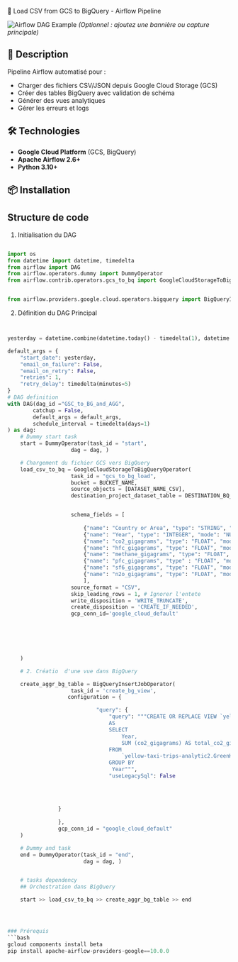  🚀 Load CSV from GCS to BigQuery - Airflow Pipeline

![Airflow DAG Example](docs/images/dag_screenshot.png) *(Optionnel : ajoutez une bannière ou capture principale)*

## 📝 Description
Pipeline Airflow automatisé pour :
- Charger des fichiers CSV/JSON depuis Google Cloud Storage (GCS)
- Créer des tables BigQuery avec validation de schéma
- Générer des vues analytiques
- Gérer les erreurs et logs

## 🛠 Technologies
- **Google Cloud Platform** (GCS, BigQuery)
- **Apache Airflow 2.6+**
- **Python 3.10+**

## 📦 Installation

## Structure de code 
1. Initialisation du DAG
 ```python

import os
from datetime import datetime, timedelta
from airflow import DAG
from airflow.operators.dummy import DummyOperator
from airflow.contrib.operators.gcs_to_bq import GoogleCloudStorageToBigQueryOperator


from airflow.providers.google.cloud.operators.bigquery import BigQueryInsertJobOperator

```
2. Définition du DAG Principal

```python


yesterday = datetime.combine(datetime.today() - timedelta(1), datetime.min.time())

default_args = {
    "start_date": yesterday, 
    "email_on_failure": False, 
    "email_on_retry": False, 
    "retries": 1, 
    "retry_delay": timedelta(minutes=5)
}
# DAG definition
with DAG(dag_id ="GSC_to_BG_and_AGG", 
        catchup = False, 
        default_args = default_args, 
        schedule_interval = timedelta(days=1)
) as dag: 
    # Dummy start task 
    start = DummyOperator(task_id = "start", 
                    dag = dag, )

    # Chargement du fichier GCS vers BigQuery 
    load_csv_to_bq = GoogleCloudStorageToBigQueryOperator(
                    task_id = "gcs_to_bg_load", 
                    bucket = BUCKET_NAME, 
                    source_objects = [DATASET_NAME_CSV], 
                    destination_project_dataset_table = DESTINATION_BQ_TABLE, 


                    schema_fields = [
                        
                        {"name": "Country or Area", "type": "STRING", "mode": "NULLABLE"},
                        {"name": "Year", "type": "INTEGER", "mode": "NULLABLE"},
                        {"name": "co2_gigagrams", "type": "FLOAT", "mode": "NULLABLE"}, 
                        {"name": "hfc_gigagrams", "type": "FLOAT", "mode" : "NULLABLE" }, 
                        {"name": "methane_gigagrams", "type": "FLOAT", "mode": "NULLABLE" }, 
                        {"name": "pfc_gigagrams", "type" : "FLOAT", "mode": "NULLABLE" },
                        {"name": "sf6_gigagrams", "type": "FLOAT", "mode": "NULLABLE" }, 
                        {"name": "n2o_gigagrams", "type": "FLOAT", "mode": "NULLABLE"},
                        ], 
                    source_format = "CSV", 
                    skip_leading_rows = 1, # Ignorer l'entete 
                    write_disposition = 'WRITE_TRUNCATE', 
                    create_disposition = 'CREATE_IF_NEEDED', 
                    gcp_conn_id='google_cloud_default'

        
    



    ) 

    # 2. Créatio  d'une vue dans BigQuery 

    create_aggr_bg_table = BigQueryInsertJobOperator(
                    task_id = 'create_bg_view', 
                   configuration = {

                            "query": {
                                "query": """CREATE OR REPLACE VIEW `yellow-taxi-trips-analytic2.GreenHouseDataset.table_view`
                                AS 
                                SELECT 
                                    Year,
                                    SUM (co2_gigagrams) AS total_co2_gigagrams, 
                                FROM 
                                    `yellow-taxi-trips-analytic2.GreenHouseDataset.greenhouse`
                                GROUP BY
                                 Year""", 
                                "useLegacySql": False
                                
                                
                        
                        
                }
                
                },
                gcp_conn_id = "google_cloud_default"
    ) 

    # Dummy and task 
    end = DummyOperator(task_id = "end", 
                        dag = dag, )


    # tasks dependency 
    ## Orchestration dans BigQuery 

    start >> load_csv_to_bq >> create_aggr_bg_table >> end 




### Prérequis
```bash
gcloud components install beta
pip install apache-airflow-providers-google==10.0.0

